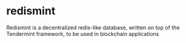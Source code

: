 # redismint
Redismint is a decentralized redis-like database, written on top of the Tendermint framework, to be used in blockchain applications
